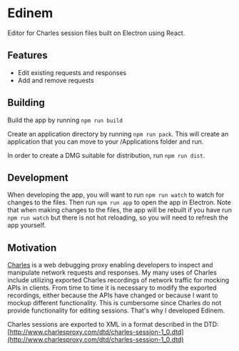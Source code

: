 # Edinem

Editor for Charles session files built on Electron using React.

## Features

- Edit existing requests and responses
- Add and remove requests

## Building

Build the app by running `npm run build`

Create an application directory by running `npm run pack`. This will create an application that you can move to your /Applications folder and run.

In order to create a DMG suitable for distribution, run `npm run dist`.

## Development

When developing the app, you will want to run `npm run watch` to watch for changes to the files. Then run `npm run app` to open the app in Electron. Note that when making changes to the files, the app will be rebuilt if you have run `npm run watch` but there is not hot reloading, so you will need to refresh the app yourself.

## Motivation

[Charles](https://www.charlesproxy.com) is a web debugging proxy enabling developers to inspect and manipulate network requests and responses. My many uses of Charles include utilizing exported Charles recordings of network traffic for mocking APIs in clients. 
From time to time it is necessary to modify the exported recordings, either because the APIs have changed or because I want to mockup different functionality. This is cumbersome since Charles do not provide functionality for editing sessions. That's why I developed Edinem.

Charles sessions are exported to XML in a format described in the DTD:
[http://www.charlesproxy.com/dtd/charles-session-1_0.dtd](http://www.charlesproxy.com/dtd/charles-session-1_0.dtd)

